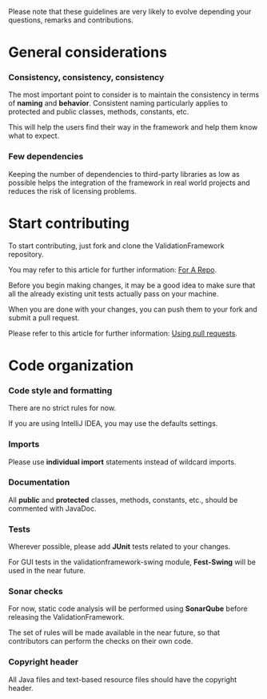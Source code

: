 Please note that these guidelines are very likely to evolve depending your questions, remarks and contributions.

# General considerations

### Consistency, consistency, consistency

The most important point to consider is to maintain the consistency in terms of **naming** and **behavior**. Consistent
naming particularly applies to protected and public classes, methods, constants, etc.

This will help the users find their way in the framework and help them know what to expect.

### Few dependencies

Keeping the number of dependencies to third-party libraries as low as possible helps the integration of the framework
in real world projects and reduces the risk of licensing problems.

# Start contributing

To start contributing, just fork and clone the ValidationFramework repository.

You may refer to this article for further information: [For A Repo](https://help.github.com/articles/fork-a-repo/).

Before you begin making changes, it may be a good idea to make sure that all the already existing unit tests actually
pass on your machine.

When you are done with your changes, you can push them to your fork and submit a pull request.

Please refer to this article for further information: [Using pull requests](https://help.github.com/articles/using-pull-requests/).

# Code organization

### Code style and formatting

There are no strict rules for now.

If you are using IntelliJ IDEA, you may use the defaults settings.

### Imports

Please use **individual import** statements instead of wildcard imports.

### Documentation

All **public** and **protected** classes, methods, constants, etc., should be commented with JavaDoc.

### Tests

Wherever possible, please add **JUnit** tests related to your changes.

For GUI tests in the validationframework-swing module, **Fest-Swing** will be used in the near future.

### Sonar checks

For now, static code analysis will be performed using **SonarQube** before releasing the ValidationFramework.

The set of rules will be made available in the near future, so that contributors can perform the checks on their own
code.

### Copyright header

All Java files and text-based resource files should have the copyright header.
